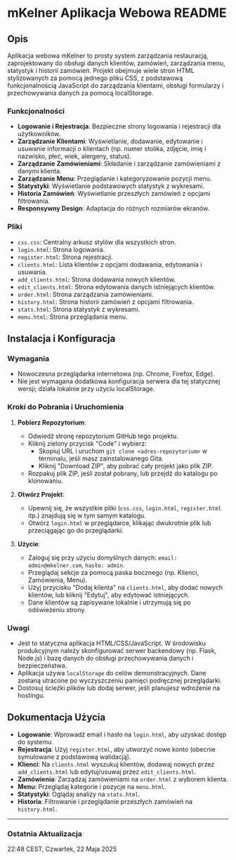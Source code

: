 # mKelner Aplikacja Webowa README

## Opis
Aplikacja webowa mKelner to prosty system zarządzania restauracją, zaprojektowany do obsługi danych klientów, zamówień, zarządzania menu, statystyk i historii zamówień. Projekt obejmuje wiele stron HTML stylizowanych za pomocą jednego pliku CSS, z podstawową funkcjonalnością JavaScript do zarządzania klientami, obsługi formularzy i przechowywania danych za pomocą localStorage.

### Funkcjonalności
- **Logowanie i Rejestracja**: Bezpieczne strony logowania i rejestracji dla użytkowników.
- **Zarządzanie Klientami**: Wyświetlanie, dodawanie, edytowanie i usuwanie informacji o klientach (np. numer stolika, zdjęcie, imię i nazwisko, płeć, wiek, alergeny, status).
- **Zarządzanie Zamówieniami**: Składanie i zarządzanie zamówieniami z danymi klienta.
- **Zarządzanie Menu**: Przeglądanie i kategoryzowanie pozycji menu.
- **Statystyki**: Wyświetlanie podstawowych statystyk z wykresami.
- **Historia Zamówień**: Wyświetlanie przeszłych zamówień z opcjami filtrowania.
- **Responsywny Design**: Adaptacja do różnych rozmiarów ekranów.

### Pliki
- `css.css`: Centralny arkusz stylów dla wszystkich stron.
- `login.html`: Strona logowania.
- `register.html`: Strona rejestracji.
- `clients.html`: Lista klientów z opcjami dodawania, edytowania i usuwania.
- `add_clients.html`: Strona dodawania nowych klientów.
- `edit_clients.html`: Strona edytowania danych istniejących klientów.
- `order.html`: Strona zarządzania zamówieniami.
- `history.html`: Strona historii zamówień z opcjami filtrowania.
- `stats.html`: Strona statystyk z wykresami.
- `menu.html`: Strona przeglądania menu.

## Instalacja i Konfiguracja

### Wymagania
- Nowoczesna przeglądarka internetowa (np. Chrome, Firefox, Edge).
- Nie jest wymagana dodatkowa konfiguracja serwera dla tej statycznej wersji; działa lokalnie przy użyciu localStorage.

### Kroki do Pobrania i Uruchomienia
1. **Pobierz Repozytorium**:
   - Odwiedź stronę repozytorium GitHub tego projektu.
   - Kliknij zielony przycisk "Code" i wybierz:
     - Skopiuj URL i uruchom `git clone <adres-repozytorium>` w terminalu, jeśli masz zainstalowanego Gita.
     - Kliknij "Download ZIP", aby pobrać cały projekt jako plik ZIP.
   - Rozpakuj plik ZIP, jeśli został pobrany, lub przejdź do katalogu po klonowaniu.

2. **Otwórz Projekt**:
   - Upewnij się, że wszystkie pliki (`css.css`, `login.html`, `register.html` itp.) znajdują się w tym samym katalogu.
   - Otwórz `login.html` w przeglądarce, klikając dwukrotnie plik lub przeciągając go do przeglądarki.

3. **Użycie**:
   - Zaloguj się przy użyciu domyślnych danych: `email: admin@mkelner.com`, `hasło: admin`.
   - Przeglądaj sekcje za pomocą paska bocznego (np. Klienci, Zamówienia, Menu).
   - Użyj przycisku "Dodaj klienta" na `clients.html`, aby dodać nowych klientów, lub kliknij "Edytuj", aby edytować istniejących.
   - Dane klientów są zapisywane lokalnie i utrzymują się po odświeżeniu strony.

### Uwagi
- Jest to statyczna aplikacja HTML/CSS/JavaScript. W środowisku produkcyjnym należy skonfigurować serwer backendowy (np. Flask, Node.js) i bazę danych do obsługi przechowywania danych i bezpieczeństwa.
- Aplikacja używa `localStorage` do celów demonstracyjnych. Dane zostaną utracone po wyczyszczeniu pamięci podręcznej przeglądarki.
- Dostosuj ścieżki plików lub dodaj serwer, jeśli planujesz wdrożenie na hostingu.

## Dokumentacja Użycia
- **Logowanie**: Wprowadź email i hasło na `login.html`, aby uzyskać dostęp do systemu.
- **Rejestracja**: Użyj `register.html`, aby utworzyć nowe konto (obecnie symulowane z podstawową walidacją).
- **Klienci**: Na `clients.html` wyszukuj klientów, dodawaj nowych przez `add_clients.html` lub edytuj/usuwaj przez `edit_clients.html`.
- **Zamówienia**: Zarządzaj zamówieniami na `order.html` z wyborem klienta.
- **Menu**: Przeglądaj kategorie i pozycje na `menu.html`.
- **Statystyki**: Oglądaj analizy na `stats.html`.
- **Historia**: Filtrowanie i przeglądanie przeszłych zamówień na `history.html`.

---

### Ostatnia Aktualizacja
22:48 CEST, Czwartek, 22 Maja 2025
